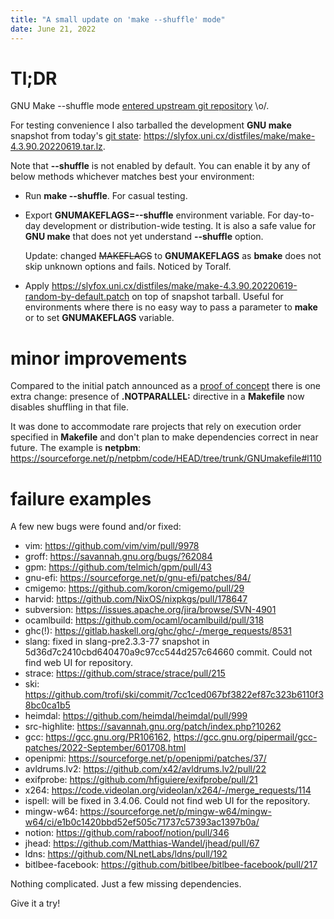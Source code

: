 ```yaml
---
title: "A small update on 'make --shuffle' mode"
date: June 21, 2022
---
```


# Tl;DR

GNU Make \-\-shuffle mode [entered upstream git repository](https://git.savannah.gnu.org/cgit/make.git/commit/?id=621d3196fae94e9006a7e9c5ffdaf5ec209bf832) \\o/.

For testing convenience I also tarballed the development **GNU make**
snapshot from today's [git state](https://git.savannah.gnu.org/cgit/make.git/commit/?id=84ed34ba5a32dd52600c756445f3724c9e23cf95):
<https://slyfox.uni.cx/distfiles/make/make-4.3.90.20220619.tar.lz>.

Note that **\-\-shuffle** is not enabled by default. You can enable it
by any of below methods whichever matches best your environment:

- Run **make \-\-shuffle**. For casual testing.
- Export **GNUMAKEFLAGS=\-\-shuffle** environment variable. For
  day-to-day development or distribution-wide testing. It is also a
  safe value for **GNU make** that does not yet understand **\-\-shuffle** option.

  Update: changed ~~MAKEFLAGS~~ to **GNUMAKEFLAGS** as **bmake** does not
  skip unknown options and fails. Noticed by Toralf.
- Apply <https://slyfox.uni.cx/distfiles/make/make-4.3.90.20220619-random-by-default.patch>
  on top of snapshot tarball. Useful for environments where there is no
  easy way to pass a parameter to **make** or to set **GNUMAKEFLAGS**
  variable.

# minor improvements

Compared to the initial patch announced as a
[proof of concept](/posts/238-new-make-shuffle-mode.html)
there is one extra change: presence of **.NOTPARALLEL:** directive
in a **Makefile** now disables shuffling in that file.

It was done to accommodate rare projects that rely on execution order
specified in **Makefile** and don't plan to make dependencies correct
in near future. The example is **netpbm**:
<https://sourceforge.net/p/netpbm/code/HEAD/tree/trunk/GNUmakefile#l110>

# failure examples

A few new bugs were found and/or fixed:

- vim: <https://github.com/vim/vim/pull/9978>
- groff: <https://savannah.gnu.org/bugs/?62084>
- gpm: <https://github.com/telmich/gpm/pull/43>
- gnu-efi: <https://sourceforge.net/p/gnu-efi/patches/84/>
- cmigemo: <https://github.com/koron/cmigemo/pull/29>
- harvid: <https://github.com/NixOS/nixpkgs/pull/178647>
- subversion: <https://issues.apache.org/jira/browse/SVN-4901>
- ocamlbuild: <https://github.com/ocaml/ocamlbuild/pull/318>
- ghc(!): <https://gitlab.haskell.org/ghc/ghc/-/merge_requests/8531>
- slang: fixed in slang-pre2.3.3-77 snapshot in 5d36d7c2410cbd640470a9c97cc544d257c64660 commit. Could not find web UI for repository.
- strace: <https://github.com/strace/strace/pull/215>
- ski: <https://github.com/trofi/ski/commit/7cc1ced067bf3822ef87c323b6110f38bc0ca1b5>
- heimdal: <https://github.com/heimdal/heimdal/pull/999>
- src-highlite: <https://savannah.gnu.org/patch/index.php?10262>
- gcc: <https://gcc.gnu.org/PR106162>, <https://gcc.gnu.org/pipermail/gcc-patches/2022-September/601708.html>
- openipmi: <https://sourceforge.net/p/openipmi/patches/37/>
- avldrums.lv2: <https://github.com/x42/avldrums.lv2/pull/22>
- exifprobe: <https://github.com/hfiguiere/exifprobe/pull/21>
- x264: <https://code.videolan.org/videolan/x264/-/merge_requests/114>
- ispell: will be fixed in 3.4.06. Could not find web UI for the repository.
- mingw-w64: <https://sourceforge.net/p/mingw-w64/mingw-w64/ci/e1b0c1420bbd52ef505c71737c57393ac1397b0a/>
- notion: <https://github.com/raboof/notion/pull/346>
- jhead: <https://github.com/Matthias-Wandel/jhead/pull/67>
- ldns: <https://github.com/NLnetLabs/ldns/pull/192>
- bitlbee-facebook: <https://github.com/bitlbee/bitlbee-facebook/pull/217>

Nothing complicated. Just a few missing dependencies.

Give it a try!
